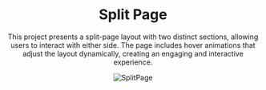 <div align="center">

# Split Page
<p>This project presents a split-page layout with two distinct sections, allowing users to interact with either side. The page includes hover animations that adjust the layout dynamically, creating an engaging and interactive experience.</p>

![SplitPage](https://github.com/user-attachments/assets/2f66a25c-7ad8-4377-956b-46c27c766c95)
</div>